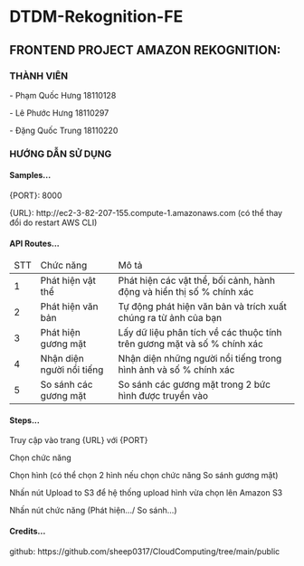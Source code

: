 # DTDM-Rekognition-FE

<h2>FRONTEND PROJECT AMAZON REKOGNITION:</h2>
<h3>THÀNH VIÊN</h3>
<p>- Phạm Quốc Hưng 18110128</p>
<p>- Lê Phước Hưng 18110297</p>
<p>- Đặng Quốc Trung 18110220</p>
<h3>HƯỚNG DẪN SỬ DỤNG</h3>
<h4>Samples...</h4>
<p>{PORT}: 8000</p>
<p>{URL}: http://ec2-3-82-207-155.compute-1.amazonaws.com (có thể thay đổi do restart AWS CLI)</p>
<h4>API Routes...</h4>
<table>
  <thead>
    <tr>
      <td>STT</td>
      <td>Chức năng</td>
      <td>Mô tả</td>
    </tr>
  </thead>
  <tbody>
    <tr>
      <td>1</td>
      <td>Phát hiện vật thể</td>
      <td>Phát hiện các vật thể, bối cảnh, hành động và hiển thị số % chính xác</td>
    </tr>
    <tr>
      <td>2</td>
      <td>Phát hiện văn bản</td>
      <td>Tự động phát hiện văn bản và trích xuất chúng ra từ ảnh của bạn</td>
    </tr>
    <tr>
      <td>3</td>
      <td>Phát hiện gương mặt</td>
      <td>Lấy dữ liệu phân tích về các thuộc tính trên gương mặt và số % chính xác</td>
    </tr>
    <tr>
      <td>4</td>
      <td>Nhận diện người nổi tiếng</td>
      <td>Nhận diện những người nổi tiếng trong hình ảnh và số % chính xác</td>
    </tr>
    <tr>
      <td>5</td>
      <td>So sánh các gương mặt</td>
      <td>So sánh các gương mặt trong 2 bức hình được truyền vào</td>
    </tr>
  </tbody>
</table>
<h4>Steps...</h4>
<p>Truy cập vào trang {URL} với {PORT}</p>
<p>Chọn chức năng</p>
<p>Chọn hình (có thể chọn 2 hình nếu chọn chức năng So sánh gương mặt)</p>
<p>Nhấn nút Upload to S3 để hệ thống upload hình vừa chọn lên Amazon S3</p>
<p>Nhấn nút chức năng (Phát hiện.../ So sánh...)</p>
<h4>Credits...</h4>
<p>github: https://github.com/sheep0317/CloudComputing/tree/main/public</p>
